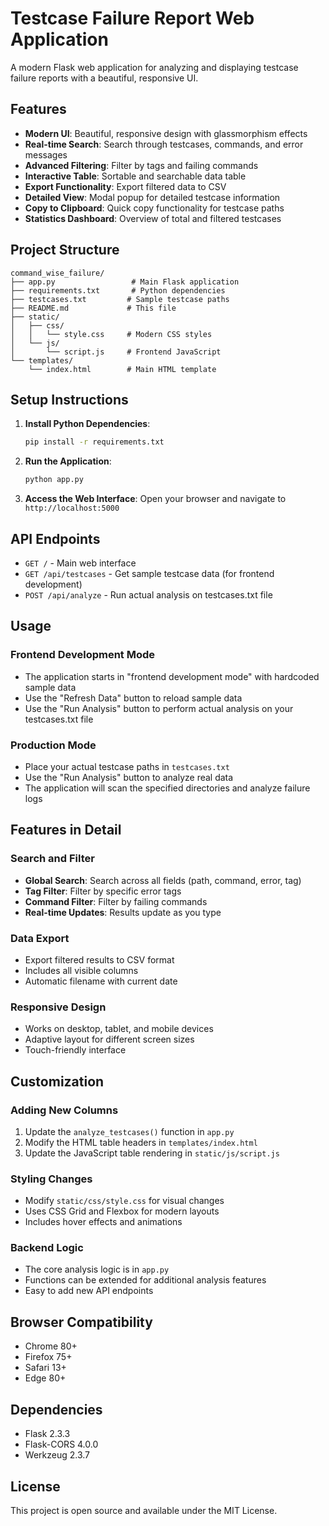# Testcase Failure Report Web Application

A modern Flask web application for analyzing and displaying testcase failure reports with a beautiful, responsive UI.

## Features

- **Modern UI**: Beautiful, responsive design with glassmorphism effects
- **Real-time Search**: Search through testcases, commands, and error messages
- **Advanced Filtering**: Filter by tags and failing commands
- **Interactive Table**: Sortable and searchable data table
- **Export Functionality**: Export filtered data to CSV
- **Detailed View**: Modal popup for detailed testcase information
- **Copy to Clipboard**: Quick copy functionality for testcase paths
- **Statistics Dashboard**: Overview of total and filtered testcases

## Project Structure

```
command_wise_failure/
├── app.py                 # Main Flask application
├── requirements.txt       # Python dependencies
├── testcases.txt         # Sample testcase paths
├── README.md             # This file
├── static/
│   ├── css/
│   │   └── style.css     # Modern CSS styles
│   └── js/
│       └── script.js     # Frontend JavaScript
└── templates/
    └── index.html        # Main HTML template
```

## Setup Instructions

1. **Install Python Dependencies**:
   ```bash
   pip install -r requirements.txt
   ```

2. **Run the Application**:
   ```bash
   python app.py
   ```

3. **Access the Web Interface**:
   Open your browser and navigate to `http://localhost:5000`

## API Endpoints

- `GET /` - Main web interface
- `GET /api/testcases` - Get sample testcase data (for frontend development)
- `POST /api/analyze` - Run actual analysis on testcases.txt file

## Usage

### Frontend Development Mode
- The application starts in "frontend development mode" with hardcoded sample data
- Use the "Refresh Data" button to reload sample data
- Use the "Run Analysis" button to perform actual analysis on your testcases.txt file

### Production Mode
- Place your actual testcase paths in `testcases.txt`
- Use the "Run Analysis" button to analyze real data
- The application will scan the specified directories and analyze failure logs

## Features in Detail

### Search and Filter
- **Global Search**: Search across all fields (path, command, error, tag)
- **Tag Filter**: Filter by specific error tags
- **Command Filter**: Filter by failing commands
- **Real-time Updates**: Results update as you type

### Data Export
- Export filtered results to CSV format
- Includes all visible columns
- Automatic filename with current date

### Responsive Design
- Works on desktop, tablet, and mobile devices
- Adaptive layout for different screen sizes
- Touch-friendly interface

## Customization

### Adding New Columns
1. Update the `analyze_testcases()` function in `app.py`
2. Modify the HTML table headers in `templates/index.html`
3. Update the JavaScript table rendering in `static/js/script.js`

### Styling Changes
- Modify `static/css/style.css` for visual changes
- Uses CSS Grid and Flexbox for modern layouts
- Includes hover effects and animations

### Backend Logic
- The core analysis logic is in `app.py`
- Functions can be extended for additional analysis features
- Easy to add new API endpoints

## Browser Compatibility

- Chrome 80+
- Firefox 75+
- Safari 13+
- Edge 80+

## Dependencies

- Flask 2.3.3
- Flask-CORS 4.0.0
- Werkzeug 2.3.7

## License

This project is open source and available under the MIT License. 